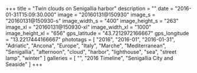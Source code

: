 +++
title = "Twin clouds on Senigallia harbor"
description = ""
date = "2016-01-31T15:09:30.000"
image = "20160131@150930"
image_s = "20160131@150930-s"
image_width_s = "400"
image_height_s = "263"
image_xl = "20160131@150930-xl"
image_width_xl = "1000"
image_height_xl = "656"
gps_latitude = "43.7212972166667"
gps_longitude = "13.2217444166667"
phototags = [ "2016", "2016-01", "2016-01-31", "Adriatic", "Ancona", "Europe", "Italy", "Marche", "Mediterranean", "Senigallia", "afternoon", "cloud", "harbor", "lighthouse", "sea", "street lamp", "winter" ]
galleries = [ "", "2016 Timeline", "Senigallia City and Seaside" ]
+++
